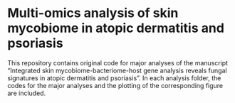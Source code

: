 # Multi-omics analysis of skin mycobiome in atopic dermatitis and psoriasis
This repository contains original code for major analyses of the manuscript “Integrated skin mycobiome-bacteriome-host gene analysis reveals fungal signatures in atopic dermatitis and psoriasis”. In each analysis folder, the codes for the major analyses and the plotting of the corresponding figure are included.
